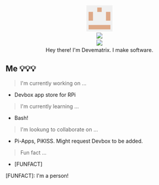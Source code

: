 <p align="center">
  <img src="https://github.com/Devematrix/Devematrix/blob/main/icons/DEVEMATRIX.png?raw=true" height="70">
  <br />
  
  <img src="https://github-readme-stats.vercel.app/api?username=Devematrix&hide_border=true&show_icons=true">
  <br />
  <img src="https://github-readme-stats.vercel.app/api/top-langs/?username=Devematrix&hide_border=true&show_icons=true">
  
 <br />
  Hey there! I'm Devematrix. I make software.
  <br />
</p>

<!--
**Devematrix/Devematrix** is a ✨ _special_ ✨ repository because its `README.md` (this file) appears on your GitHub profile.

Here are some ideas to get you started:

- 🔭 I’m currently working on ...
- 🌱 I’m currently learning ...
- 👯 I’m looking to collaborate on ...
- 🤔 I’m looking for help with ...
- 💬 Ask me about ...
- 📫 How to reach me: ...
- 😄 Pronouns: ...
- ⚡ Fun fact: ...
-->

## Me 💡💡💡
> I'm currently working on ...
- Devbox app store for RPi

> I'm currently learning ...
- Bash!

> I'm lookung to collaborate on ...
- Pi-Apps, PiKISS. Might request Devbox to be added.

> Fun fact ...
- [FUNFACT]

[FUNFACT]: I'm a person!
